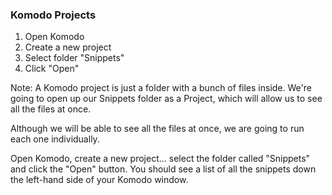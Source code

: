 ### Komodo Projects

1. Open Komodo
2. Create a new project
3. Select folder "Snippets"
4. Click "Open"

Note:
A Komodo project is just a folder with a bunch of files inside. We're going to open up our Snippets folder as a Project, which will allow us to see all the files at once.

Although we will be able to see all the files at once, we are going to run each one individually. 

Open Komodo, create a new project... select the folder called "Snippets" and click the "Open" button. You should see a list of all the snippets down the left-hand side of your Komodo window.